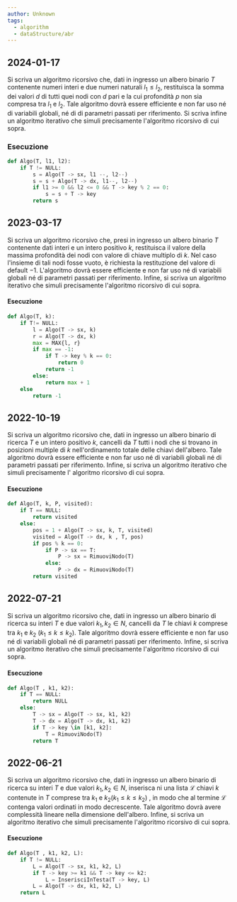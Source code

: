 ```yaml
---
author: Unknown
tags:
  - algorithm
  - dataStructure/abr
---
```

## 2024-01-17
Si scriva un algoritmo ricorsivo che, dati in ingresso un albero binario $T$ contenente numeri interi e due numeri naturali $l_{1} \leq l_{2}$, restituisca la somma dei valori $d$ di tutti quei nodi con $d$ pari e la cui profondità $p$ non sia compresa tra $l_{1}$ e $l_{2}$. Tale algoritmo dovrà essere efficiente e non far uso né di variabili globali, né di di parametri passati per riferimento. Si scriva infine un algoritmo iterativo che simuli precisamente l'algoritmo ricorsivo di cui sopra.

### Esecuzione
```python
def Algo(T, l1, l2):
	if T != NULL:
		s = Algo(T -> sx, l1 --, l2--)
		s = s + Algo(T -> dx, l1--, l2--)
		if l1 >= 0 && l2 <= 0 && T -> key % 2 == 0:
			s = s + T -> key
		return s
```

## 2023-03-17
 Si scriva un algoritmo ricorsivo che, presi in ingresso un albero binario $T$ contenente dati interi e un intero positivo $k$, restituisca il valore della massima profondità dei nodi con valore di chiave multiplo di $k$. Nel caso l'insieme di tali nodi fosse vuoto, è richiesta la restituzione del valore di default $-1$. L'algoritmo dovrà essere efficiente e non far uso né di variabili globali né di parametri passati per riferimento. Infine, si scriva un algoritmo iterativo che simuli precisamente l'algoritmo ricorsivo di cui sopra.

#### Esecuzione 
```python
def Algo(T, k):
    if T!= NULL:
        l = Algo(T -> sx, k)
        r = Algo(T -> dx, k)
        max = MAX{l, r}
        if max == -1:
            if T -> key % k == 0:
                return 0
            return -1
        else:
            return max + 1
    else
        return -1
```

## 2022-10-19
Si scriva un algoritmo ricorsivo che, dati in ingresso un albero binario di ricerca $T$ e un intero positivo $k$, cancelli da $T$ tutti i nodi che si trovano in posizioni multiple di $k$ nell'ordinamento totale delle chiavi dell'albero. Tale algoritmo dovrà essere efficiente e non far uso né di variabili globali né di parametri passati per riferimento. Infine, si scriva un algoritmo iterativo che simuli precisamente l' algoritmo ricorsivo di cui sopra.

#### Esecuzione
```python
def Algo(T, k, P, visited):
	if T == NULL:
		return visited
	else:
		pos = 1 + Algo(T -> sx, k, T, visited)
		visited = Algo(T -> dx, k , T, pos)
		if pos % k == 0:
			if P -> sx == T:
				P -> sx = RimuoviNodo(T)
			else:
				P -> dx = RimuoviNodo(T)
		return visited
```

## 2022-07-21
Si scriva un algoritmo ricorsivo che, dati in ingresso un albero binario di ricerca su interi $T$ e due valori $k_{1}, k_{2} \in N$, cancelli da $T$ le chiavi $k$ comprese tra $k_{1}$ e $k_{2}$ $(k_{1}\leq k \leq k_{2})$. Tale algoritmo dovrà essere efficiente e non far uso né di variabili globali né di parametri passati per riferimento. Infine, si scriva un algoritmo iterativo che simuli precisamente l'algoritmo ricorsivo di cui sopra.

#### Esecuzione 
```python
def Algo(T , k1, k2):
	if T == NULL:
		return NULL
	else:
		T -> sx = Algo(T -> sx, k1, k2)
		T -> dx = Algo(T -> dx, k1, k2)
		if T -> key \in [k1, k2]:
			T = RimuoviNodo(T)
		return T
```

## 2022-06-21
Si scriva un algoritmo ricorsivo che, dati in ingresso un albero binario di ricerca su interi $T$ e due valori $k_1, k_{2} \in N$, inserisca ni una lista $\mathcal{L}$  chiavi $k$ contenute in $T$ comprese tra $k_{1}$ e $k_{2} ( k_{1} \leq k ≤ k_{2})$ , in modo che al termine $\mathcal{L}$ contenga valori ordinati in modo decrescente. Tale algoritmo dovrà avere complessità lineare nella dimensione dell'albero. Infine, si scriva un algoritmo iterativo che simuli precisamente l'algoritmo ricorsivo di cui sopra.

#### Esecuzione
```python
def Algo(T , k1, k2, L):
    if T != NULL:
        L = Algo(T -> sx, k1, k2, L)
        if T -> key >= k1 && T -> key <= k2:
            L = InserisciInTesta(T -> key, L)
        L = Algo(T -> dx, k1, k2, L)
    return L
```